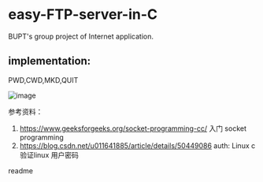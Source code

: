 # easy-FTP-server-in-C
BUPT's group project of Internet application.

## implementation:
PWD,CWD,MKD,QUIT

![image](https://user-images.githubusercontent.com/56614895/121205636-6c2fce80-c8aa-11eb-805b-b0f93569c887.png)

参考资料：
1. https://www.geeksforgeeks.org/socket-programming-cc/ 入门 socket programming 
2. https://blog.csdn.net/u011641885/article/details/50449086 auth: Linux c 验证linux 用户密码

readme
